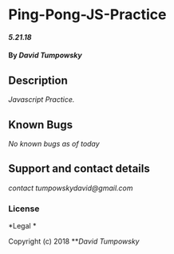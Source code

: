 # Ping-Pong-JS-Practice

#### _5.21.18_

#### By _**David Tumpowsky**_

## Description

_Javascript Practice._


## Known Bugs

_No known bugs as of today_

## Support and contact details

_contact tumpowskydavid@gmail.com_

### License

*Legal *

Copyright (c) 2018 **_David Tumpowsky_

